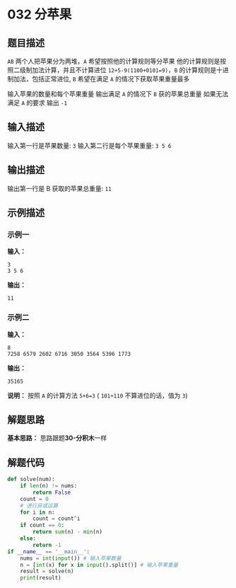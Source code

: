 # 032 分苹果

## 题目描述

`AB` 两个人把苹果分为两堆，`A` 希望按照他的计算规则等分苹果                                                他的计算规则是按照二级制加法计算，并且不计算进位 `12+5-9(1100+0101=9)`，`B` 的计算规则是十进制加法，包括正常进位, `B` 希望在满足 `A` 的情况下获取苹果重量最多

输入苹果的数量和每个苹果重量
输出满足 `A` 的情况下 `B` 获的苹果总重量
如果无法满足 `A` 的要求 输出 `-1`

## 输入描述

输入第一行是苹果数量: `3`
输入第二行是每个苹果重量: `3 5 6`

## 输出描述

输出第一行是 B 获取的苹果总重量: `11`

## 示例描述

### 示例一

**输入：**

```Plain Text
3
3 5 6
```

**输出：**

```Plain Text
11
```

### 示例二

**输入：**

```Plain Text
8
7258 6579 2602 6716 3050 3564 5396 1773
```

**输出：**

```Plain Text
35165
```

**说明：**
按照 `A` 的计算方法 `5+6=3`  ( `101+110` 不算进位的话，值为 `3`)

## 解题思路

**基本思路：** 思路跟题**30-分积木**一样

## 解题代码

```Python
def solve(num):
    if len(n) != nums:
        return False
    count = 0
    # 进行异或运算
    for i in n:
        count = count^i
    if count == 0:
        return sum(n) - min(n)
    else:
        return -1
if __name__ == '__main__':
    nums = int(input()) # 输入苹果数量
    n = [int(x) for x in input().split()] # 输入苹果重量
    result = solve(n)
    print(result)
```

